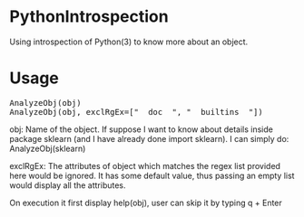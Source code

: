 # PythonIntrospection
Using introspection of Python(3) to know more about an object.

# Usage
<pre>
AnalyzeObj(obj)
AnalyzeObj(obj, exclRgEx=["__doc__", "__builtins__"])
</pre>

obj: Name of the object. If suppose I want to know about details inside package sklearn (and I have already done import sklearn). I can simply do: AnalyzeObj(sklearn)

exclRgEx: The attributes of object which matches the regex list provided here would be ignored. It has some default value, thus passing an empty list would display all the attributes.

On execution it first display help(obj), user can skip it by typing q + Enter
